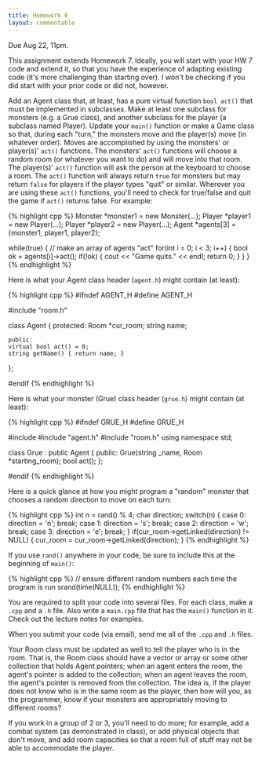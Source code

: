 ```yaml
---
title: Homework 8
layout: commentable
---
```


Due Aug 22, 11pm.

This assignment extends Homework 7. Ideally, you will start with your HW 7 code
and extend it, so that you have the experience of adapting existing code (it's
more challenging than starting over). I won't be checking if you did start with
your prior code or did not, however.

Add an Agent class that, at least, has a pure virtual function `bool act()`
that must be implemented in subclasses. Make at least one subclass for monsters
(e.g. a Grue class), and another subclass for the player (a subclass named
Player). Update your `main()` function or make a Game class so that, during
each "turn," the monsters move and the player(s) move (in whatever order).
Moves are accomplished by using the monsters' or player(s)' `act()` functions.
The monsters' `act()` functions will choose a random room (or whatever you want
to do) and will move into that room. The player(s)' `act()` function will ask
the person at the keyboard to choose a room. The `act()` function will always
return `true` for monsters but may return `false` for players if the player
types "quit" or similar. Wherever you are using these `act()` functions, you'll
need to check for true/false and quit the game if `act()` returns false. For
example:

{% highlight cpp %}
Monster *monster1 = new Monster(...);
Player *player1 = new Player(...);
Player *player2 = new Player(...);
Agent *agents[3] = {monster1, player1, player2};

while(true)
{
    // make an array of agents "act"
    for(int i = 0; i < 3; i++)
    {
        bool ok = agents[i]->act();
        if(!ok)
        {
            cout << "Game quits." << endl;
            return 0;
        }
    }
}
{% endhighlight %}

Here is what your Agent class header (`agent.h`) might contain (at least):

{% highlight cpp %}
#ifndef AGENT_H
#define AGENT_H

#include "room.h"

class Agent
{
    protected:
    Room *cur_room;
    string name;

    public:
    virtual bool act() = 0;
    string getName() { return name; }
};

#endif
{% endhighlight %}

Here is what your monster (Grue) class header (`grue.h`) might contain (at
least):

{% highlight cpp %}
#ifndef GRUE_H
#define GRUE_H

#include <string>
#include "agent.h"
#include "room.h"
using namespace std;

class Grue : public Agent
{
    public:
    Grue(string _name, Room *starting_room);
    bool act();
};

#endif
{% endhighlight %}

Here is a quick glance at how you might program a "random" monster that chooses
a random direction to move on each turn:

{% highlight cpp %}
int n = rand() % 4;
char direction;
switch(n)
{
    case 0: direction = 'n'; break;
    case 1: direction = 's'; break;
    case 2: direction = 'w'; break;
    case 3: direction = 'e'; break;
}
if(cur_room->getLinked(direction) != NULL)
{
    cur_room = cur_room->getLinked(direction);
}
{% endhighlight %}

If you use `rand()` anywhere in your code, be sure to include this at the
beginning of `main()`:

{% highlight cpp %}
// ensure different random numbers each time the program is run
srand(time(NULL));
{% endhighlight %}

You are required to split your code into several files. For each class, make a
`.cpp` and a `.h` file. Also write a `main.cpp` file that has the `main()`
function in it. Check out the lecture notes for examples.

When you submit your code (via email), send me all of the `.cpp` and `.h`
files.

Your Room class must be updated as well to tell the player who is in the room.
That is, the Room class should have a vector or array or some other collection
that holds Agent pointers; when an agent enters the room, the agent's pointer
is added to the collection; when an agent leaves the room, the agent's pointer
is removed from the collection. The idea is, if the player does not know who is
in the same room as the player, then how will you, as the programmer, know if
your monsters are appropriately moving to different rooms?

If you work in a group of 2 or 3, you'll need to do more; for example, add a
combat system (as demonstrated in class), or add physical objects that don't
move, and add room capacities so that a room full of stuff may not be able to
accommodate the player.

